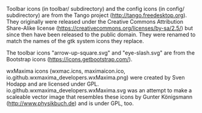 Toolbar icons (in toolbar/ subdirectory) and the config icons (in
config/ subdirectory) are from the Tango project
(http://tango.freedesktop.org). They originally were released under
the Creative Commons Attribution Share-Alike license
(https://creativecommons.org/licenses/by-sa/2.5/) but since then have
been released to the public domain.
They were renamed to match the names of the gtk system icons they
replace.

The toolbar icons "arrow-up-square.svg" and "eye-slash.svg" are
from the Bootstrap icons (https://icons.getbootstrap.com/).

wxMaxima icons (wxmac.icns, maximaicon.ico, io.github.wxmaxima_developers.wxMaxima.png) were created
by Sven Hodapp and are licensed under GPL.
io.github.wxmaxima_developers.wxMaxima.svg was an attempt to make a scaleable vector image that
resembles these icons by Gunter Königsmann (http://www.physikbuch.de)
and is under GPL, too.
